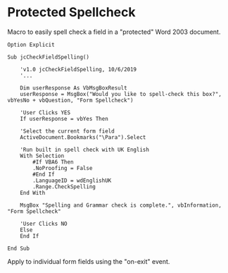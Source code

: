 # Protected Spellcheck
Macro to easily spell check a field in a "protected" Word 2003 document.

```
Option Explicit

Sub jcCheckFieldSpelling()
    
    'v1.0 jcCheckFieldSpelling, 10/6/2019
    '...
    
    Dim userResponse As VbMsgBoxResult
    userResponse = MsgBox("Would you like to spell-check this box?", vbYesNo + vbQuestion, "Form Spellcheck")
     
    'User Clicks YES
    If userResponse = vbYes Then
    
    'Select the current form field
    ActiveDocument.Bookmarks("\Para").Select
    
    'Run built in spell check with UK English
    With Selection
        #If VBA6 Then
        .NoProofing = False
        #End If
        .LanguageID = wdEnglishUK
        .Range.CheckSpelling
    End With

    MsgBox "Spelling and Grammar check is complete.", vbInformation, "Form Spellcheck"

    'User Clicks NO
    Else
    End If

End Sub
```

Apply to individual form fields using the "on-exit" event.
